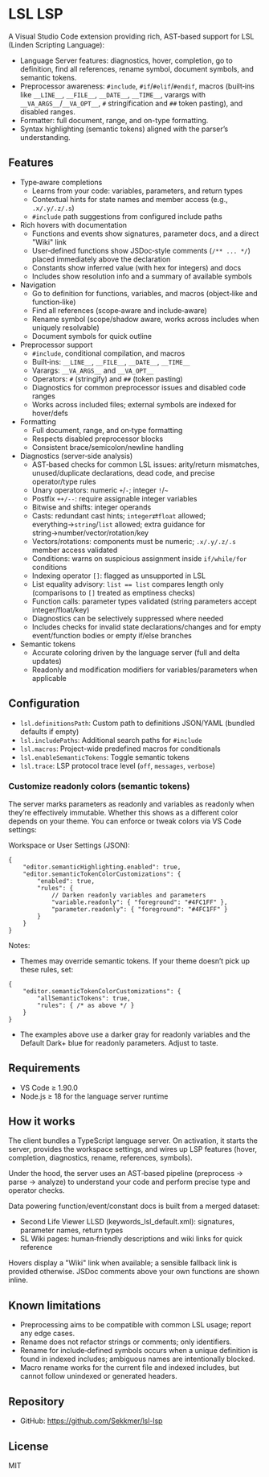 # LSL LSP

 A Visual Studio Code extension providing rich, AST‑based support for LSL (Linden Scripting Language):

- Language Server features: diagnostics, hover, completion, go to definition, find all references, rename symbol, document symbols, and semantic tokens.
- Preprocessor awareness: `#include`, `#if`/`#elif`/`#endif`, macros (built‑ins like `__LINE__`, `__FILE__`, `__DATE__`, `__TIME__`, varargs with `__VA_ARGS__`/`__VA_OPT__`, `#` stringification and `##` token pasting), and disabled ranges.
- Formatter: full document, range, and on-type formatting.
- Syntax highlighting (semantic tokens) aligned with the parser’s understanding.

## Features

- Type‑aware completions
	- Learns from your code: variables, parameters, and return types
	- Contextual hints for state names and member access (e.g., `.x/.y/.z/.s`)
	- `#include` path suggestions from configured include paths
- Rich hovers with documentation
	- Functions and events show signatures, parameter docs, and a direct "Wiki" link
	- User‑defined functions show JSDoc‑style comments (`/** ... */`) placed immediately above the declaration
	- Constants show inferred value (with hex for integers) and docs
	- Includes show resolution info and a summary of available symbols
- Navigation
	- Go to definition for functions, variables, and macros (object‑like and function‑like)
	- Find all references (scope‑aware and include‑aware)
	- Rename symbol (scope/shadow aware, works across includes when uniquely resolvable)
	- Document symbols for quick outline
- Preprocessor support
	- `#include`, conditional compilation, and macros
	- Built‑ins: `__LINE__`, `__FILE__`, `__DATE__`, `__TIME__`
	- Varargs: `__VA_ARGS__` and `__VA_OPT__`
	- Operators: `#` (stringify) and `##` (token pasting)
	- Diagnostics for common preprocessor issues and disabled code ranges
	- Works across included files; external symbols are indexed for hover/defs
- Formatting
	- Full document, range, and on‑type formatting
	- Respects disabled preprocessor blocks
	- Consistent brace/semicolon/newline handling
- Diagnostics (server‑side analysis)
	- AST‑based checks for common LSL issues: arity/return mismatches, unused/duplicate declarations, dead code, and precise operator/type rules
	- Unary operators: numeric `+`/`-`; integer `!`/`~`
	- Postfix `++/--`: require assignable integer variables
	- Bitwise and shifts: integer operands
	- Casts: redundant cast hints; `integer`⇄`float` allowed; everything→`string`/`list` allowed; extra guidance for string→number/vector/rotation/key
	- Vectors/rotations: components must be numeric; `.x/.y/.z/.s` member access validated
	- Conditions: warns on suspicious assignment inside `if/while/for` conditions
	- Indexing operator `[]`: flagged as unsupported in LSL
	- List equality advisory: `list == list` compares length only (comparisons to `[]` treated as emptiness checks)
	- Function calls: parameter types validated (string parameters accept integer/float/key)
	- Diagnostics can be selectively suppressed where needed
	- Includes checks for invalid state declarations/changes and for empty event/function bodies or empty if/else branches
- Semantic tokens
	- Accurate coloring driven by the language server (full and delta updates)
	- Readonly and modification modifiers for variables/parameters when applicable

## Configuration

- `lsl.definitionsPath`: Custom path to definitions JSON/YAML (bundled defaults if empty)
- `lsl.includePaths`: Additional search paths for `#include`
- `lsl.macros`: Project-wide predefined macros for conditionals
- `lsl.enableSemanticTokens`: Toggle semantic tokens
- `lsl.trace`: LSP protocol trace level (`off`, `messages`, `verbose`)

### Customize readonly colors (semantic tokens)

The server marks parameters as readonly and variables as readonly when they’re effectively immutable. Whether this shows as a different color depends on your theme. You can enforce or tweak colors via VS Code settings:

Workspace or User Settings (JSON):

```
{
	"editor.semanticHighlighting.enabled": true,
	"editor.semanticTokenColorCustomizations": {
		"enabled": true,
		"rules": {
			// Darken readonly variables and parameters
			"variable.readonly": { "foreground": "#4FC1FF" },
			"parameter.readonly": { "foreground": "#4FC1FF" }
		}
	}
}
```

Notes:
- Themes may override semantic tokens. If your theme doesn’t pick up these rules, set:

```
{
	"editor.semanticTokenColorCustomizations": {
		"allSemanticTokens": true,
		"rules": { /* as above */ }
	}
}
```
- The examples above use a darker gray for readonly variables and the Default Dark+ blue for readonly parameters. Adjust to taste.

## Requirements

- VS Code ≥ 1.90.0
- Node.js ≥ 18 for the language server runtime

## How it works

The client bundles a TypeScript language server. On activation, it starts the server, provides the workspace settings, and wires up LSP features (hover, completion, diagnostics, rename, references, symbols).

Under the hood, the server uses an AST‑based pipeline (preprocess → parse → analyze) to understand your code and perform precise type and operator checks.

Data powering function/event/constant docs is built from a merged dataset:
- Second Life Viewer LLSD (keywords_lsl_default.xml): signatures, parameter names, return types
- SL Wiki pages: human‑friendly descriptions and wiki links for quick reference

Hovers display a "Wiki" link when available; a sensible fallback link is provided otherwise. JSDoc comments above your own functions are shown inline.

## Known limitations

- Preprocessing aims to be compatible with common LSL usage; report any edge cases.
- Rename does not refactor strings or comments; only identifiers.
- Rename for include‑defined symbols occurs when a unique definition is found in indexed includes; ambiguous names are intentionally blocked.
- Macro rename works for the current file and indexed includes, but cannot follow unindexed or generated headers.

## Repository

- GitHub: https://github.com/Sekkmer/lsl-lsp

## License

MIT
